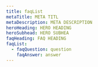 ```yaml
---
title: faqList
metaTitle: META TITL
metaDescription: META DESCRIPTION
heroHeading: HERO HEADING
heroSubhead: HERO SUBHEA
faqHeading: FAQ HEADING
faqList:
  - faqQuestion: question
    faqAnswer: answer
---
```

